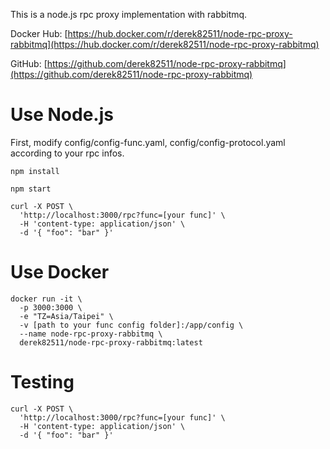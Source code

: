This is a node.js rpc proxy implementation with rabbitmq.

Docker Hub: [https://hub.docker.com/r/derek82511/node-rpc-proxy-rabbitmq](https://hub.docker.com/r/derek82511/node-rpc-proxy-rabbitmq)

GitHub: [https://github.com/derek82511/node-rpc-proxy-rabbitmq](https://github.com/derek82511/node-rpc-proxy-rabbitmq)

# Use Node.js
First, modify config/config-func.yaml, config/config-protocol.yaml according to your rpc infos.

```console
npm install

npm start

curl -X POST \
  'http://localhost:3000/rpc?func=[your func]' \
  -H 'content-type: application/json' \
  -d '{ "foo": "bar" }'
```

# Use Docker

```console
docker run -it \
  -p 3000:3000 \
  -e "TZ=Asia/Taipei" \
  -v [path to your func config folder]:/app/config \
  --name node-rpc-proxy-rabbitmq \
  derek82511/node-rpc-proxy-rabbitmq:latest
```

# Testing

```console
curl -X POST \
  'http://localhost:3000/rpc?func=[your func]' \
  -H 'content-type: application/json' \
  -d '{ "foo": "bar" }'
```
